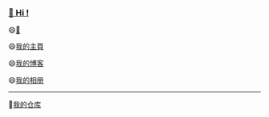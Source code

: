 
<!--空行-->

###   [👋 Hi ! ](https://lifan.icu)

😄[📮](mailto:lifan.icu/) &nbsp;&nbsp; </br>

😄[我的主頁](https://lifan.icu/) &nbsp;&nbsp; </br>


😄[我的博客](https://hello.lifan.icu/) &nbsp;&nbsp; </br>


😄[我的相册](https://now.lifan.icu/) &nbsp;&nbsp; </br>

--------

🤫[我的仓库](https://s1.imagehub.cc/images/2024/01/02/ad3e491ae044301242f2bb7fc4607c57.jpeg) &nbsp;&nbsp; </br>




